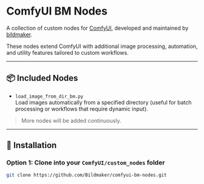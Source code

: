 # ComfyUI BM Nodes

A collection of custom nodes for [ComfyUI](https://github.com/comfyanonymous/ComfyUI), developed and maintained by [bildmaker](https://github.com/Bildmaker).

These nodes extend ComfyUI with additional image processing, automation, and utility features tailored to custom workflows.

---

## 📦 Included Nodes

- `load_image_from_dir_bm.py`  
  Load images automatically from a specified directory (useful for batch processing or workflows that require dynamic input).

> More nodes will be added continuously.

---

## 🔧 Installation

### Option 1: Clone into your `ComfyUI/custom_nodes` folder

```bash
git clone https://github.com/Bildmaker/comfyui-bm-nodes.git
